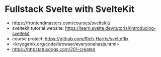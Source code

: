 # Fullstack Svelte with SvelteKit

* <https://frontendmasters.com/courses/sveltekit/>
* sveltekit tutorial website: <https://learn.svelte.dev/tutorial/introducing-sveltekit>
* course project: <https://github.com/Rich-Harris/svelteflix>
* <kryogenix.org/code/browser/everyonehasjs.html>
* <https://httpstatusdogs.com/201-created>